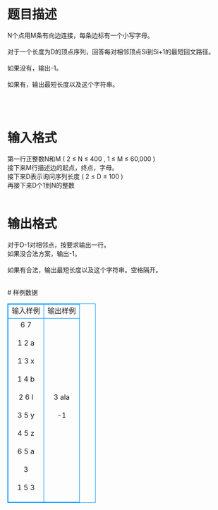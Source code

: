 # 

 
 # 题目描述 
<p>
N个点用M条有向边连接，每条边标有一个小写字母。<br><br>对于一个长度为D的顶点序列，回答每对相邻顶点Si到Si+1的最短回文路径。<br><br>如果没有，输出-1。<br><br>如果有，输出最短长度以及这个字符串。<br><br> <br><br></p> 

 
 # 输入格式 
<p>
第一行正整数N和M  ( 2 ≤ N ≤ 400 ,  1 ≤ M ≤ 60,000 )<br>接下来M行描述边的起点，终点，字母。<br>接下来D表示询问序列长度 ( 2 ≤ D ≤ 100 )<br>再接下来D个1到N的整数<br><br></p> 

 
 # 输出格式 
<p>
对于D-1对相邻点，按要求输出一行。<br>如果没合法方案，输出-1。<br><br>如果有合法，输出最短长度以及这个字符串。空格隔开。<br><br></p> 
# 样例数据
<style>
        table,table tr th, table tr td { border:1px solid #0094ff; }
        table { width: 200px; min-height: 25px; line-height: 25px; text-align: center; border-collapse: collapse;}   
    </style>
<table>
	<tr>
		<td>输入样例</td>
		<td>输出样例</td>
	</tr>
<tr><td>6 7

1 2 a

1 3 x

1 4 b

2 6 l

3 5 y

4 5 z

6 5 a

3

1 5 3
</td><td>
3 ala

-1
</td></tr></table>
